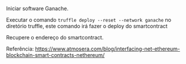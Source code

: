 Iniciar software Ganache.

Executar o comando `truffle deploy --reset --network ganache` no diretório truffle, este comando irá fazer o deploy do smartcontract

Recupere o endereço do smartcontract.

Referência: https://www.atmosera.com/blog/interfacing-net-ethereum-blockchain-smart-contracts-nethereum/